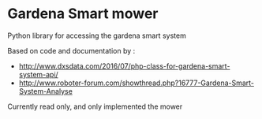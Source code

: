 # Gardena Smart mower
Python library for accessing the gardena smart system

Based on code and documentation by :
 - http://www.dxsdata.com/2016/07/php-class-for-gardena-smart-system-api/
 - http://www.roboter-forum.com/showthread.php?16777-Gardena-Smart-System-Analyse

Currently read only, and only implemented the mower
